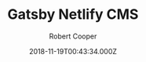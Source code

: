 ---
title: Gatsby Netlify CMS
github: https://github.com/robertcoopercode/gatsby-netlify-cms
demo: https://gatsby-netlify-cms-example.netlify.app/
author: Robert Cooper
ssg:
  - Gatsby
cms:
  - NetlifyCMS
date: 2018-11-19T00:43:34.000Z
description: Example website built with Gatsby V2 and Netlify CMS
draft: true
publish_date: '2018-11-19T00:43:34Z'
update_date: '2019-09-08T00:35:35Z'
github_star: 165
github_fork: 132
---
